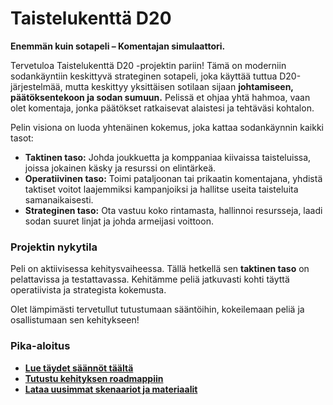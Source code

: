 # Taistelukenttä D20

**Enemmän kuin sotapeli – Komentajan simulaattori.**

Tervetuloa Taistelukenttä D20 -projektin pariin! Tämä on moderniin sodankäyntiin keskittyvä strateginen sotapeli, joka käyttää tuttua D20-järjestelmää, mutta keskittyy yksittäisen sotilaan sijaan **johtamiseen, päätöksentekoon ja sodan sumuun.** Pelissä et ohjaa yhtä hahmoa, vaan olet komentaja, jonka päätökset ratkaisevat alaistesi ja tehtäväsi kohtalon.

Pelin visiona on luoda yhtenäinen kokemus, joka kattaa sodankäynnin kaikki tasot:

* **Taktinen taso:** Johda joukkuetta ja komppaniaa kiivaissa taisteluissa, joissa jokainen käsky ja resurssi on elintärkeä.
* **Operatiivinen taso:** Toimi pataljoonan tai prikaatin komentajana, yhdistä taktiset voitot laajemmiksi kampanjoiksi ja hallitse useita taisteluita samanaikaisesti.
* **Strateginen taso:** Ota vastuu koko rintamasta, hallinnoi resursseja, laadi sodan suuret linjat ja johda armeijasi voittoon.

### Projektin nykytila

Peli on aktiivisessa kehitysvaiheessa. Tällä hetkellä sen **taktinen taso** on pelattavissa ja testattavassa. Kehitämme peliä jatkuvasti kohti täyttä operatiivista ja strategista kokemusta.

Olet lämpimästi tervetullut tutustumaan sääntöihin, kokeilemaan peliä ja osallistumaan sen kehitykseen!

### Pika-aloitus

* **[Lue täydet säännöt täältä](https://akselilarikka.github.io/taistelukentta)**
* **[Tutustu kehityksen roadmappiin](https://github.com/AkseliLarikka/akselilarikka.github.io/blob/main/roadmap.md)**
* **[Lataa uusimmat skenaariot ja materiaalit](linkki-materiaaleihin/)**
